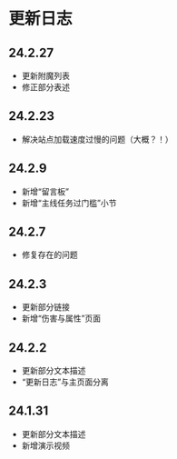 #   更新日志 <!-- {docsify-ignore-all} -->

##  24.2.27
-   更新附魔列表
-   修正部分表述

##  24.2.23
-   解决站点加载速度过慢的问题（大概？！）


##  24.2.9
-   新增“留言板”
-   新增“主线任务过门槛”小节


##  24.2.7

-   修复存在的问题

##  24.2.3

-   更新部分链接
-   新增“伤害与属性”页面

##  24.2.2

-   更新部分文本描述
-   “更新日志”与主页面分离

##  24.1.31

-   更新部分文本描述
-   新增演示视频
